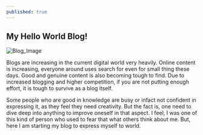 ```yaml
---
published: true
---
```

## My Hello World Blog!

![Blog_Image](https://prose.io/#vankasaisumanth/vankasaisumanth.github.io/tree/master/_posts/images.jpg)

Blogs are increasing in the current digital world very heavily. Online content is increasing, everyone around uses search for even for small thing these days. Good and genuine content is also becoming tough to find. Due to increased blogging and higher competition, if you are not putting enough effort, it is tough to survive as a blog itself.

Some people who are good in knowledge are busy or infact not confident in expressing it, as they feel they need creativity. But the fact is, one need to dive deep into anything to improve oneself in that aspect. I feel, I was one of this kind of person who used to fear that what others think about me. But, here I am starting my blog to express myself to world.
